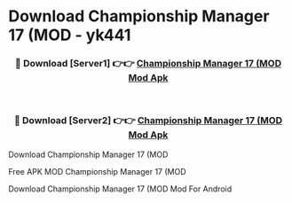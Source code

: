 # Download Championship Manager 17 (MOD - yk441



<div align="center">
<h3>🔴 Download [Server1] 👉👉 <a href="https://momento.my/?title=Championship_Manager_17_(MOD">Championship Manager 17 (MOD Mod Apk</a></h3><br>

<h3>🔴 Download [Server2] 👉👉 <a href="https://momento.my/?title=Championship_Manager_17_(MOD">Championship Manager 17 (MOD Mod Apk</a></h3>
</div>



Download Championship Manager 17 (MOD 

Free APK MOD Championship Manager 17 (MOD 

Download Championship Manager 17 (MOD Mod For Android

